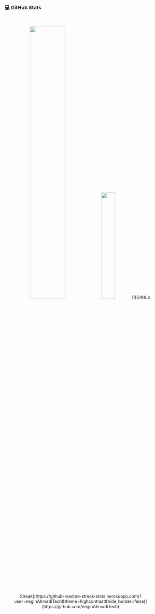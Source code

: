 ### 💻 GitHub Stats
<br >

<p align="center">
  <img width="48%" src="https://github-readme-stats.vercel.app/api?username=neginAhmadiTech&show_icons=true&theme=calm&include_all_commits=true&hide_border=true&border_radius=15" />
  <img width="30%"  src="https://github-readme-stats.vercel.app/api/top-langs/?username=neginAhmadiTech&layout=compact&theme=calm&hide_border=true&border_radius=15" />
  [![GitHub Streak](https://github-readme-streak-stats.herokuapp.com/?user=neginAhmadiTech&theme=highcontrast&hide_border=false)](https://github.com/neginAhmadiTech)

</p>






